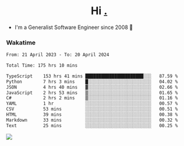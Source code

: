 <h1 align="center">Hi <a href="https://www.hackerrank.com/erasmosaraujo">.</a></h1>
 
- I'm a Generalist Software Engineer  since 2008 🚀
<!--  
<p align="left">
  <a href="https://github.com/erasmosoares/github-readme-stats">
    <img
      align="center"
      src="https://github-readme-stats.vercel.app/api/top-langs/?username=erasmosoares&theme=radical&layout=compact"
    />
  </a>
  <a href="https://github.com/erasmosoares/github-readme-stats">
    [![Harlok's WakaTime stats](https://github-readme-stats.vercel.app/api/wakatime?username=ffflabs)](https://github.com/anuraghazra/github-readme-stats)
  </a>
</p>

<!--
 ### Repo 
 
<p align="left">
 <a href="https://github.com/erasmosoares/github-readme-stats">
    <img
      align="center"
      height="165"
      src="https://github-readme-stats.vercel.app/api/pin?username=erasmosoares&repo=sample-node&title_color=fff&icon_color=f9f9f9&text_color=9f9f9f&bg_color=151515"
    />
  </a>
  <a href="https://github.com/erasmosoares/github-readme-stats">
    <img
      align="center"
      height="165"
      src="https://github-readme-stats.vercel.app/api/pin?username=erasmosoares&repo=sample-node&title_color=fff&icon_color=f9f9f9&text_color=9f9f9f&bg_color=151515"
    />
  </a>
</p>
-->

 ### Wakatime 

<!--START_SECTION:waka-->

```txt
From: 21 April 2023 - To: 20 April 2024

Total Time: 175 hrs 10 mins

TypeScript    153 hrs 41 mins ██████████████████████░░░   87.59 %
Python        7 hrs 3 mins    █░░░░░░░░░░░░░░░░░░░░░░░░   04.02 %
JSON          4 hrs 40 mins   ▓░░░░░░░░░░░░░░░░░░░░░░░░   02.66 %
JavaScript    2 hrs 53 mins   ▒░░░░░░░░░░░░░░░░░░░░░░░░   01.65 %
C#            2 hrs 2 mins    ▒░░░░░░░░░░░░░░░░░░░░░░░░   01.16 %
YAML          1 hr            ░░░░░░░░░░░░░░░░░░░░░░░░░   00.57 %
CSV           53 mins         ░░░░░░░░░░░░░░░░░░░░░░░░░   00.51 %
HTML          39 mins         ░░░░░░░░░░░░░░░░░░░░░░░░░   00.38 %
Markdown      33 mins         ░░░░░░░░░░░░░░░░░░░░░░░░░   00.32 %
Text          25 mins         ░░░░░░░░░░░░░░░░░░░░░░░░░   00.25 %
```

<!--END_SECTION:waka-->

![](https://komarev.com/ghpvc/?username=erasmosoares&color=brightgreen)
